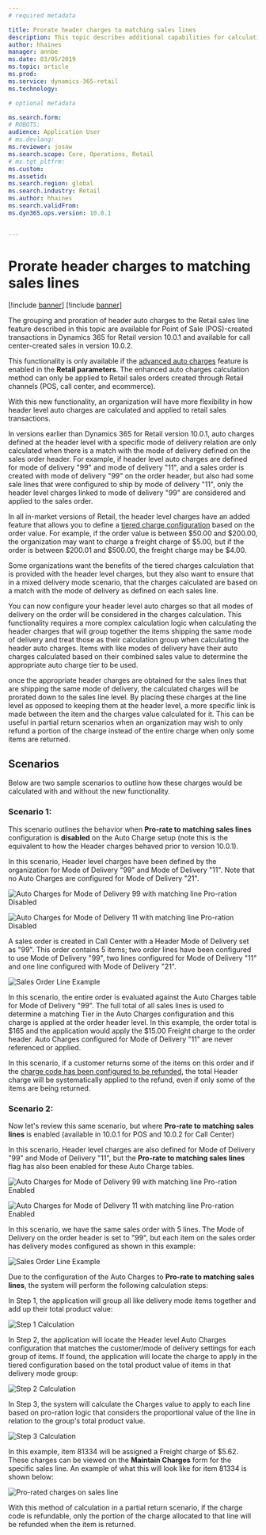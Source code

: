 ```yaml
---
# required metadata

title: Prorate header charges to matching sales lines
description: This topic describes additional capabilities for calculating and applying auto-charges to Retail channel orders using the advanced auto charges features.
author: hhaines
manager: annbe
ms.date: 03/05/2019
ms.topic: article
ms.prod: 
ms.service: dynamics-365-retail
ms.technology: 

# optional metadata

ms.search.form:  
# ROBOTS: 
audience: Application User
# ms.devlang: 
ms.reviewer: josaw
ms.search.scope: Core, Operations, Retail
# ms.tgt_pltfrm: 
ms.custom: 
ms.assetid: 
ms.search.region: global
ms.search.industry: Retail
ms.author: hhaines
ms.search.validFrom: 
ms.dyn365.ops.version: 10.0.1


---
```


# Prorate header charges to matching sales lines

[!include [banner](includes/preview-banner.md)]
[!include [banner](includes/banner.md)]

The grouping and proration of header auto charges to the Retail sales line feature described in this topic are available for Point of Sale (POS)-created transactions in Dynamics 365 for Retail version 10.0.1 and available for call center-created sales in version 10.0.2.

This functionality is only available if the [advanced auto charges](https://docs.microsoft.com/en-us/dynamics365/unified-operations/retail/omni-auto-charges) feature is enabled in the **Retail parameters**. The enhanced auto charges calculation method can only be applied to Retail sales orders created through Retail channels (POS, call center, and ecommerce).

With this new functionality, an organization will have more flexibility in how header level auto charges are calculated and applied to retail sales transactions.

In versions earlier than Dynamics 365 for Retail version 10.0.1, auto charges defined at the header level with a specific mode of delivery relation are only calculated when there is a match with the mode of delivery defined on the sales order header. For example, if header level auto charges are defined for mode of delivery "99" and mode of delivery "11", and a sales order is created with mode of delivery "99" on the order header, but also had some sale lines that were configured to ship by mode of delivery "11",  only the header level charges linked to mode of delivery "99" are considered and applied to the sales order. 

In all in-market versions of Retail, the header level charges have an added feature that allows you to define a [tiered charge configuration](https://docs.microsoft.com/en-us/dynamics365/unified-operations/retail/configure-call-center-delivery) based on the order value. For example, if the order value is between $50.00 and $200.00, the organization may want to charge a freight charge of $5.00, but if the order is between $200.01 and $500.00, the freight charge may be $4.00.  

Some organizations want the benefits of the tiered charges calculation that is provided with the header level charges, but they also want to ensure that in a mixed delivery mode scenario, that the charges calculated are based on a match with the mode of delivery as defined on each sales line.

You can now configure your header level auto charges so that all modes of delivery on the order will be considered in the charges calculation. This functionality requires a more complex calculation logic when calculating the header charges that will group together the items shipping the same mode of delivery and treat those as their calculation group when calculating the header auto charges. Items with like modes of delivery have their auto charges calculated based on their combined sales value to determine the appropriate auto charge tier to be used.   

once the appropriate header charges are obtained for the sales lines that are shipping the same mode of delivery, the calculated charges will be prorated down to the sales line level. By placing these charges at the line level as opposed to keeping them at the header level, a more specific link is made between the item and the charges value calculated for it. This can be useful in partial return scenarios when an organization may wish to only refund a portion of the charge instead of the entire charge when only some items are returned.

## Scenarios
Below are two sample scenarios to outline how these charges would be calculated with and without the new functionality.

### Scenario 1:
This scenario outlines the behavior when **Pro-rate to matching sales lines** configuration is **disabled** on the Auto Charge setup (note this is the equivalent to how the Header charges behaved prior to version 10.0.1).

In this scenario, Header level charges have been defined by the organization for Mode of Delivery "99" and Mode of Delivery "11".  Note that no Auto Charges are configured for Mode of Delivery "21".

![Auto Charges for Mode of Delivery 99 with matching line Pro-ration Disabled](media/99_disabled.png)

![Auto Charges for Mode of Delivery 11 with matching line Pro-ration Disabled](media/11_disabled.png)


A sales order is created in Call Center with a Header Mode of Delivery set as "99".  This order contains 5 items; two order lines have been configured to use Mode of Delivery "99", two lines configured for Mode of Delivery "11" and one line configured with Mode of Delivery "21".

![Sales Order Line Example](media/orderlineexample.png)

In this scenario, the entire order is evaluated against the Auto Charges table for Mode of Delivery "99".  The full total of all sales lines is used to determine a matching Tier in the Auto Charges configuration and this charge is applied at the order header level.  In this example, the order total is $165 and the application would apply the $15.00 Freight charge to the order header. Auto Charges configured for Mode of Delivery "11" are never referenced or applied.

In this scenario, if a customer returns some of the items on this order and if the [charge code has been configured to be refunded](https://docs.microsoft.com/en-us/dynamics365/unified-operations/retail/omni-auto-charges#setup-and-configuration-2), the total Header charge will be systematically applied to the refund, even if only some of the items are being returned.

### Scenario 2:
Now let's review this same scenario, but where **Pro-rate to matching sales lines** is enabled (available in 10.0.1 for POS and 10.0.2 for Call Center)

In this scenario, Header level charges are also defined for Mode of Delivery "99" and Mode of Delivery "11", but the **Pro-rate to matching sales lines** flag has also been enabled for these Auto Charge tables.

![Auto Charges for Mode of Delivery 99 with matching line Pro-ration Enabled](media/99_enabled.png)

![Auto Charges for Mode of Delivery 11 with matching line Pro-ration Enabled](media/11_enabled.png)

In this scenario, we have the same sales order with 5 lines.  The Mode of Delivery on the order header is set to "99", but each item on the sales order has delivery modes configured as shown in this example:

![Sales Order Line Example](media/orderlineexample.png)

Due to the configuration of the Auto Charges to **Pro-rate to matching sales lines**, the system will perform the following calculation steps:

In Step 1, the application will group all like delivery mode items together and add up their total product value:

![Step 1 Calculation](media/step1results.png)

In Step 2, the application will locate the Header level Auto Charges configuration that matches the customer/mode of delivery settings for each group of items.  If found, the application will locate the charge to apply in the tiered configuration based on the total product value of items in that delivery mode group:

![Step 2 Calculation](media/step2results.png)

In Step 3, the system will calculate the Charges value to apply to each line based on pro-ration logic that considers the proportional value of the line in relation to the group's total product value.

![Step 3 Calculation](media/step3results.png)

In this example, item 81334 will be assigned a Freight charge of $5.62.  These charges can be viewed on the **Maintain Charges** form for the specific sales line.  An example of what this will look like for item 81334 is shown below:

![Pro-rated charges on sales line](media/proratedlinecharge.png)

With this method of calculation in a partial return scenario, if the charge code is refundable, only the portion of the charge allocated to that line will be refunded when the item is returned. 
